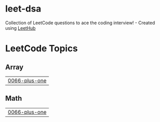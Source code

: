 # leet-dsa
Collection of LeetCode questions to ace the coding interview! - Created using [LeetHub](https://github.com/QasimWani/LeetHub)

<!---LeetCode Topics Start-->
# LeetCode Topics
## Array
|  |
| ------- |
| [0066-plus-one](https://github.com/tbanguot/leet-dsa/tree/master/0066-plus-one) |
## Math
|  |
| ------- |
| [0066-plus-one](https://github.com/tbanguot/leet-dsa/tree/master/0066-plus-one) |
<!---LeetCode Topics End-->
